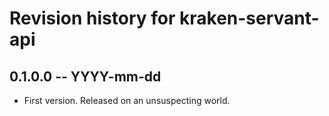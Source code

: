 # Revision history for kraken-servant-api

## 0.1.0.0 -- YYYY-mm-dd

* First version. Released on an unsuspecting world.
